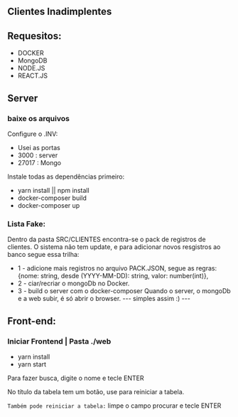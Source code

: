 ## Clientes Inadimplentes

## Requesitos:

- DOCKER
- MongoDB
- NODE.JS
- REACT.JS

## Server

### baixe os arquivos

Configure o .INV:

- Usei as portas
- 3000 : server
- 27017 : Mongo

Instale todas as dependências primeiro: 
* yarn install || npm install
* docker-composer build
* docker-composer up

### Lista Fake:

Dentro da pasta SRC/CLIENTES encontra-se o pack de registros de clientes.
O sistema não tem update, e para adicionar novos resgistros ao banco segue essa trilha:

- 1 - adicione mais registros no arquivo PACK.JSON, segue as regras:
  {nome: string, desde (YYYY-MM-DD): string, valor: number(int)},
- 2 - ciar/recriar o mongoDb no Docker.
- 3 - build o server com o docker-composer
  Quando o server, o mongoDb e a web subir, é só abrir o browser.
  --- simples assim :) ---

## Front-end:

### Iniciar Frontend | Pasta ./web

* yarn install 
* yarn start

Para fazer busca, digite o nome e tecle ENTER

No título da tabela tem um botão, use para reiniciar a tabela.

`Também pode reiniciar a tabela:` limpe o campo procurar e tecle ENTER
